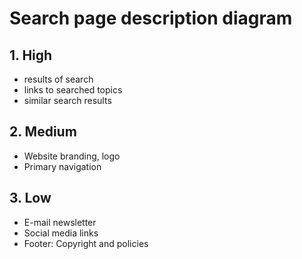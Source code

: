 # Search page description diagram

## 1. High

- results of search
- links to searched topics
- similar search results

## 2. Medium

- Website branding, logo
- Primary navigation

## 3. Low

- E-mail newsletter
- Social media links
- Footer: Copyright and policies